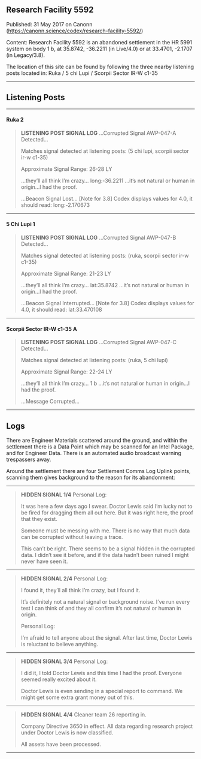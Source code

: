 ## Research Facility 5592

Published: 31 May 2017 on Canonn (https://canonn.science/codex/research-facility-5592/)

Content: Research Facility 5592 is an abandoned settlement in the HR 5991 system on body 1 b, at 35.8742, -36.2211 (in Live/4.0) or at 33.4701, -2.1707 (in Legacy/3.8).

The location of this site can be found by following the three nearby listening posts located in:
Ruka / 5 chi Lupi / Scorpii Sector IR-W c1-35

* * *

## Listening Posts

* * *

#### Ruka 2

> 
> **LISTENING POST SIGNAL LOG**
> …Corrupted Signal AWP-047-A Detected…
> 
> Matches signal detected at listening posts: (5 chi lupi, scorpii sector ir-w c1-35)
> 
> Approximate Signal Range: 26-28 LY
> 
> …they’ll all think I’m crazy… long:-36.2211 …it’s not natural or human in origin…l had the proof.
> 
> …Beacon Signal Lost…
> [Note for 3.8] Codex displays values for 4.0, it should read: long:-2.170673

* * *

#### 5 Chi Lupi 1

> 
> **LISTENING POST SIGNAL LOG**
> …Corrupted Signal AWP-047-B Detected…
> 
> Matches signal detected at listening posts: (ruka, scorpii sector ir-w c1-35)
> 
> Approximate Signal Range: 21-23 LY
> 
> …they’ll all think I’m crazy… lat:35.8742 …it’s not natural or human in origin…l had the proof.
> 
> …Beacon Signal Interrupted…
> [Note for 3.8] Codex displays values for 4.0, it should read: lat:33.470108

* * *

#### Scorpii Sector IR-W c1-35 A

> 
> **LISTENING POST SIGNAL LOG**
> …Corrupted Signal AWP-047-C Detected…
> 
> Matches signal detected at listening posts: (ruka, 5 chi lupi)
> 
> Approximate Signal Range: 22-24 LY
> 
> …they’ll all think l’m crazy… 1 b …it’s not natural or human in origin…l had the proof.
> 
> …Message Corrupted…

* * *

## Logs

There are Engineer Materials scattered around the ground, and within the settlement there is a Data Point which may be scanned for an Intel Package, and for Engineer Data. There is an automated audio broadcast warning trespassers away.

Around the settlement there are four Settlement Comms Log Uplink points, scanning them gives background to the reason for its abandonment:

* * *

> 
> **HIDDEN SIGNAL 1/4**
> Personal Log:
> 
> It was here a few days ago I swear. Doctor Lewis said I’m lucky not to be fired for dragging them all out here. But it was right here, the proof that they exist.
> 
> Someone must be messing with me. There is no way that much data can be corrupted without leaving a trace.
> 
> This can’t be right. There seems to be a signal hidden in the corrupted data. I didn’t see it before, and if the data hadn’t been ruined I might never have seen it.

* * *

> 
> **HIDDEN SIGNAL 2/4**
> Personal Log:
> 
> I found it, they’ll all think I’m crazy, but I found it.
> 
> It’s definitely not a natural signal or background noise. I’ve run every test I can think of and they all confirm it’s not natural or human in origin.
> 
> Personal Log:
> 
>  I’m afraid to tell anyone about the signal. After last time, Doctor Lewis is reluctant to believe anything.

* * *

> 
> **HIDDEN SIGNAL 3/4**
> Personal Log:
> 
> I did it, I told Doctor Lewis and this time I had the proof. Everyone seemed really excited about it.
> 
> Doctor Lewis is even sending in a special report to command. We might get some extra grant money out of this.

* * *

> 
> **HIDDEN SIGNAL 4/4**
> Cleaner team 26 reporting in.
> 
> Company Directive 3650 in effect. All data regarding research project under Doctor Lewis is now classified.
> 
> All assets have been processed.

* * *